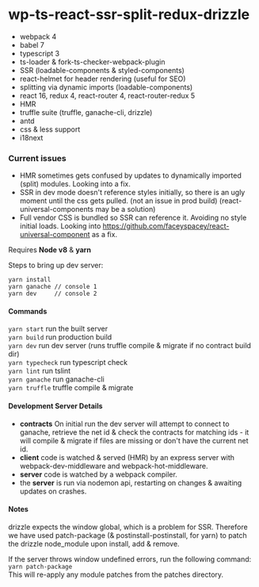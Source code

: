 # wp-ts-react-ssr-split-redux-drizzle
* webpack 4
* babel 7
* typescript 3
* ts-loader & fork-ts-checker-webpack-plugin
* SSR (loadable-components & styled-components)
* react-helmet for header rendering (useful for SEO)
* splitting via dynamic imports (loadable-components)
* react 16, redux 4, react-router 4, react-router-redux 5
* HMR
* truffle suite (truffle, ganache-cli, drizzle)
* antd
* css & less support
* i18next

### Current issues
* HMR sometimes gets confused by updates to dynamically imported (split) modules. Looking into a fix.
* SSR in dev mode doesn't reference styles initially, so there is an ugly moment until the css gets pulled. (not an issue in prod build) (react-universal-components may be a solution)
* Full vendor CSS is bundled so SSR can reference it. Avoiding no style initial loads. Looking into https://github.com/faceyspacey/react-universal-component as a fix.

Requires **Node v8** & **yarn**

Steps to bring up dev server:
```
yarn install
yarn ganache // console 1
yarn dev     // console 2
```
#### Commands
`yarn start` run the built server  
`yarn build` run production build  
`yarn dev` run dev server (runs truffle compile & migrate if no contract build dir)  
`yarn typecheck` run typescript check  
`yarn lint` run tslint  
`yarn ganache` run ganache-cli  
`yarn truffle` truffle compile & migrate  

#### Development Server Details   
* **contracts** On initial run the dev server will attempt to connect to ganache, retrieve the net id & check the contracts for matching ids - it will compile & migrate if files are missing or don't have the current net id.
* **client** code is watched & served (HMR) by an express server with webpack-dev-middleware and webpack-hot-middleware.  
* **server** code is watched by a webpack compiler.  
* the **server** is run via nodemon api, restarting on changes & awaiting updates on crashes.  

#### Notes  
drizzle expects the window global, which is a problem for SSR. Therefore we have used patch-package 
(& postinstall-postinstall, for yarn) to patch the drizzle node_module upon install, add & remove.

If the server throws window undefined errors, run the following command:   
`yarn patch-package`  
This will re-apply any module patches from the patches directory.
